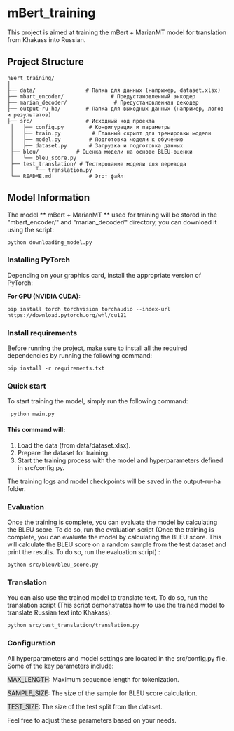 # mBert_training
This project is aimed at training the mBert + MarianMT model for translation from Khakass into Russian.

## Project Structure
    nBert_training/
    │
    ├── data/                # Папка для данных (например, dataset.xlsx)
    ├── mbart_encoder/               # Предустановленный энкодер
    ├── marian_decoder/               # Предустановленная декодер
    ├── output-ru-ha/        # Папка для выходных данных (например, логов и результатов)
    ├── src/                 # Исходный код проекта
     │   ├── config.py        # Конфигурации и параметры
     │   ├── train.py          # Главный скрипт для тренировки модели
     │   ├── model.py         # Подготовка модели к обучению
     │   ├── dataset.py       # Загрузка и подготовка данных
     ├── bleu/            # Оценка модели на основе BLEU-оценки
     │   └── bleu_score.py
     ├── test_translation/ # Тестирование модели для перевода
     │       └── translation.py
     └── README.md            # Этот файл

## Model Information
The model ** mBert + MarianMT ** used for training will be stored in the "mbart_encoder/" and "marian_decoder/" directory, you can download it using the script:

    python downloading_model.py


### Installing PyTorch
Depending on your graphics card, install the appropriate version of PyTorch:

**For GPU (NVIDIA CUDA):**
    
    pip install torch torchvision torchaudio --index-url https://download.pytorch.org/whl/cu121

### Install requirements
Before running the project, make sure to install all the required dependencies by running the following command:

    pip install -r requirements.txt


### Quick start
To start training the model, simply run the following command:

     python main.py

#### This command will:
1. Load the data (from data/dataset.xlsx).
2. Prepare the dataset for training.
3. Start the training process with the model and hyperparameters defined in src/config.py.

The training logs and model checkpoints will be saved in the output-ru-ha folder.

### Evaluation
Once the training is complete, you can evaluate the model by calculating the BLEU score. To do so, run the evaluation script (Once the training is complete, you can evaluate the model by calculating the BLEU score. This will calculate the BLEU score on a random sample from the test dataset and print the results. To do so, run the evaluation script) :

    python src/bleu/bleu_score.py

### Translation
You can also use the trained model to translate text. To do so, run the translation script (This script demonstrates how to use the trained model to translate Russian text into Khakass):

    python src/test_translation/translation.py

### Configuration
All hyperparameters and model settings are located in the src/config.py file. Some of the key parameters include:

<span style="background-color:gainsboro;">MAX_LENGTH</span>: Maximum sequence length for tokenization.

<span style="background-color:gainsboro;">SAMPLE_SIZE</span>: The size of the sample for BLEU score calculation.

<span style="background-color:gainsboro;">TEST_SIZE</span>: The size of the test split from the dataset.

Feel free to adjust these parameters based on your needs.